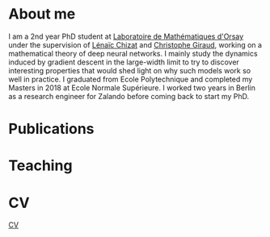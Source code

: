 # About me
I am a 2nd year PhD student at [Laboratoire de Mathématiques d'Orsay](https://www.imo.universite-paris-saclay.fr/fr/) under the supervision of [Lénaïc Chizat](https://lchizat.github.io/) and [Christophe Giraud](https://www.imo.universite-paris-saclay.fr/~giraud/), working on a mathematical theory of deep neural networks. I mainly study the dynamics induced by gradient descent in the large-width limit to try to discover interesting properties that would shed light on why such models work so well in practice. I graduated from Ecole Polytechnique and completed my Masters in 2018 at Ecole Normale Supérieure. I worked two years in Berlin as a research engineer for Zalando before coming back to start my PhD. 

# Publications 

# Teaching

[//]: # (* * *)

# CV 
[CV](data/CV_Karl_Hajjar_phd_june_2021_pdf.pdf)
